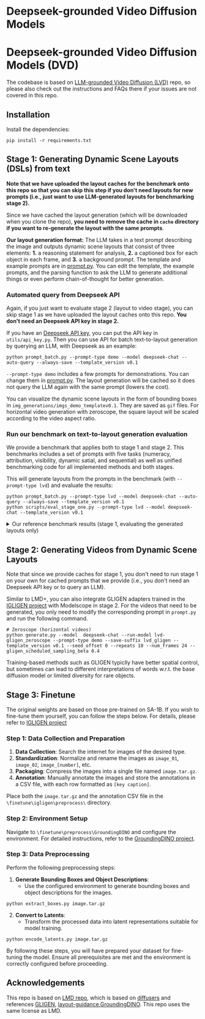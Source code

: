 # Deepseek-grounded Video Diffusion Models

# Deepseek-grounded Video Diffusion Models (DVD)
The codebase is based on [LLM-grounded Video Diffusion (LVD)](https://github.com/TonyLianLong/LLM-groundedVideoDiffusion) repo, so please also check out the instructions and FAQs there if your issues are not covered in this repo.

## Installation
Install the dependencies:
```
pip install -r requirements.txt
```

## Stage 1: Generating Dynamic Scene Layouts (DSLs) from text
**Note that we have uploaded the layout caches for the benchmark onto this repo so that you can skip this step if you don't need layouts for new prompts (i.e., just want to use LLM-generated layouts for benchmarking stage 2).**

Since we have cached the layout generation (which will be downloaded when you clone the repo), **you need to remove the cache in `cache` directory if you want to re-generate the layout with the same prompts**.

**Our layout generation format:** The LLM takes in a text prompt describing the image and outputs dynamic scene layouts that consist of three elements: **1.** a reasoning statement for analysis, **2.** a captioned box for each object in each frame, and **3.** a background prompt. The template and example prompts are in [prompt.py](prompt.py). You can edit the template, the example prompts, and the parsing function to ask the LLM to generate additional things or even perform chain-of-thought for better generation.

### Automated query from Deepseek API
Again, if you just want to evaluate stage 2 (layout to video stage), you can skip stage 1 as we have uploaded the layout caches onto this repo. **You don't need an Deepseek API key in stage 2.**

If you have an [Deepseek API key](https://www.deepseek.com/), you can put the API key in `utils/api_key.py`. Then you can use  API for batch text-to-layout generation by querying an LLM, with Deepseek as an example:
```shell
python prompt_batch.py --prompt-type demo --model deepseek-chat --auto-query --always-save --template_version v0.1
```
`--prompt-type demo` includes a few prompts for demonstrations. You can change them in [prompt.py](prompt.py). The layout generation will be cached so it does not query the LLM again with the same prompt (lowers the cost).

You can visualize the dynamic scene layouts in the form of bounding boxes in `img_generations/imgs_demo_templatev0.1`. They are saved as `gif` files. For horizontal video generation with zeroscope, the square layout will be scaled according to the video aspect ratio.

### Run our benchmark on text-to-layout generation evaluation
We provide a benchmark that applies both to stage 1 and stage 2. This benchmarks includes a set of prompts with five tasks (numeracy, attribution, visibility, dynamic satial, and sequential) as well as unified benchmarking code for all implemented methods and both stages.

This will generate layouts from the prompts in the benchmark (with `--prompt-type lvd`) and evaluate the results:
```shell
python prompt_batch.py --prompt-type lvd --model deepseek-chat --auto-query --always-save --template_version v0.1
python scripts/eval_stage_one.py --prompt-type lvd --model deepseek-chat --template_version v0.1
```
<details>
<summary>Our reference benchmark results (stage 1, evaluating the generated layouts only)</summary>

| Method      | Numeracy | Attribution | Visibility | Dynamics | Sequential | Overall    |
| --------    | -------- | ----------- | ---------- | -------- | ---------- | ---------- |
| GPT-3.5     | 100      | 100         | 100        | 71       | 16         | 77%        |
| Deepseek-V3 | 100      | 100         | 100        | 84       | 37         | 84%        |
| Deepseek-V3*| 100      | 100         | 100        | **91**   | **41**     | **86%**    |

\* Represents the method we've improved the Prompt.
</details>

## Stage 2: Generating Videos from Dynamic Scene Layouts
Note that since we provide caches for stage 1, you don't need to run stage 1 on your own for cached prompts that we provide (i.e., you don't need an Deepseek API key or to query an LLM).

Similar to LMD+, you can also integrate GLIGEN adapters trained in the [IGLIGEN project](https://github.com/TonyLianLong/igligen) with Modelscope in stage 2. 
For the videos that need to be generated, you only need to modify the corresponding prompt in `prompt.py` and run the following command.
```shell
# Zeroscope (horizontal videos)
python generate.py --model  deepseek-chat --run-model lvd-gligen_zeroscope --prompt-type demo --save-suffix lvd_gligen --template_version v0.1 --seed_offset 0 --repeats 10 --num_frames 24 --gligen_scheduled_sampling_beta 0.4
```
Training-based methods such as GLIGEN typiclly have better spatial control, but sometimes can lead to different interpretations of words w.r.t. the base diffusion model or limited diversity for rare objects. 

## Stage 3: Finetune
The original weights are based on those pre-trained on SA-1B. If you wish to fine-tune them yourself, you can follow the steps below. For details, please refer to [IGLIGEN project](https://github.com/TonyLianLong/igligen)
### Step 1: Data Collection and Preparation
1. **Data Collection**: Search the internet for images of the desired type.
2. **Standardization**: Normalize and rename the images as `image_01`, `image_02`, `image_[number]`, etc.
3. **Packaging**: Compress the images into a single file named `image.tar.gz`.
4. **Annotation**: Manually annotate the images and store the annotations in a CSV file, with each row formatted as `[key caption]`.

Place both the `image.tar.gz` and the annotation CSV file in the `\finetune\igligen\preprocess\` directory.

### Step 2: Environment Setup
Navigate to `\finetune\preprocess\GroundingDINO` and configure the environment. For detailed instructions, refer to the [GroundingDINO project](https://github.com/IDEA-Research/GroundingDINO).

### Step 3: Data Preprocessing
Perform the following preprocessing steps:

1. **Generate Bounding Boxes and Object Descriptions**:
   - Use the configured environment to generate bounding boxes and object descriptions for the images.
```shell
python extract_boxes.py image.tar.gz
```

2. **Convert to Latents**:
   - Transform the processed data into latent representations suitable for model training.
```shell
python encode_latents.py image.tar.gz
```
By following these steps, you will have prepared your dataset for fine-tuning the model. Ensure all prerequisites are met and the environment is correctly configured before proceeding.


## Acknowledgements
This repo is based on [LMD repo](https://github.com/TonyLianLong/LLM-groundedDiffusion), which is based on [diffusers](https://huggingface.co/docs/diffusers/index) and references [GLIGEN](https://github.com/gligen/GLIGEN), [layout-guidance](https://github.com/silent-chen/layout-guidance),[GroundingDINO](https://github.com/IDEA-Research/GroundingDINO). This repo uses the same license as LMD.

